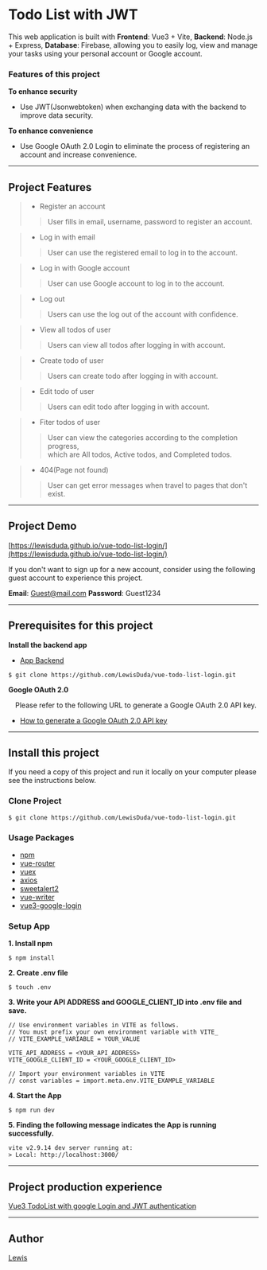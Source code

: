 # Todo List with JWT
This web application is built with **Frontend**: Vue3 + Vite, **Backend**: Node.js + Express, **Database**: Firebase, allowing you to easily log, view and manage your tasks using your personal account or Google account.


### Features of this project
**To enhance security**
- Use JWT(Jsonwebtoken) when exchanging data with the backend to improve data security.


**To enhance convenience**
- Use Google OAuth 2.0 Login to eliminate the process of registering an account and increase convenience.

___

## Project Features
>- Register an account
>> User fills in email, username, password to register an account.

>- Log in with email
>> User can use the registered email to log in to the account.

>- Log in with Google account
>> User can use Google account to log in to the account.

>- Log out
>> Users can use the log out of the account with confidence.

>- View all todos of user
>> Users can view all todos after logging in with account.

>- Create todo of user
>> Users can create todo after logging in with account.

>- Edit todo of user
>> Users can edit todo after logging in with account.

>- Fiter todos of user
>> User can view the categories according to the completion progress,<br> which are All todos, Active todos, and Completed todos.

>- 404(Page not found)
>> User can get error messages when travel to pages that don't exist.

___

## Project Demo
[https://lewisduda.github.io/vue-todo-list-login/](https://lewisduda.github.io/vue-todo-list-login/)

If you don't want to sign up for a new account, consider using the following guest account to experience this project.

**Email**: Guest@mail.com
**Password**: Guest1234


___
## Prerequisites for this project
**Install the backend app**
- [App Backend](https://github.com/LewisDuda/vue-todo-list-login.git)

```
$ git clone https://github.com/LewisDuda/vue-todo-list-login.git
```


**Google OAuth 2.0**

&emsp;Please refer to the following URL to generate a Google OAuth 2.0 API key.
- [How to generate a Google OAuth 2.0 API key](https://medium.com/@lewisduda46/%E7%AD%86%E8%A8%98-%E5%9C%A8vue3%E5%B0%88%E6%A1%88%E4%B8%AD%E5%8A%A0%E5%85%A5-google%E7%99%BB%E5%85%A5-%E7%9A%84%E5%8A%9F%E8%83%BD-397403182378)

___

## Install this project
If you need a copy of this project and run it locally on your computer please see the instructions below.


### Clone Project

```
$ git clone https://github.com/LewisDuda/vue-todo-list-login.git
```


### Usage Packages

- [npm](https://docs.npmjs.com/)
- [vue-router](https://www.npmjs.com/package/vue-router)
- [vuex](https://www.npmjs.com/package/vuex)
- [axios](https://www.npmjs.com/package/axios)
- [sweetalert2](https://www.npmjs.com/package/sweetalert2)
- [vue-writer](https://www.npmjs.com/package/vue-writer)
- [vue3-google-login](https://www.npmjs.com/package/vue3-google-login)


### Setup App

**1. Install npm**

```
$ npm install
```

**2. Create .env file**

```
$ touch .env
```

**3. Write your API ADDRESS and GOOGLE_CLIENT_ID into .env file and save.**

```
// Use environment variables in VITE as follows.
// You must prefix your own environment variable with VITE_
// VITE_EXAMPLE_VARIABLE = YOUR_VALUE 

VITE_API_ADDRESS = <YOUR_API_ADDRESS>
VITE_GOOGLE_CLIENT_ID = <YOUR_GOOGLE_CLIENT_ID>

// Import your environment variables in VITE
// const variables = import.meta.env.VITE_EXAMPLE_VARIABLE
```

**4. Start the App**

```
$ npm run dev
```

**5. Finding the following message indicates the App is running successfully.**

```
vite v2.9.14 dev server running at:
> Local: http://localhost:3000/
```

___


## Project production experience
[Vue3 TodoList with google Login and JWT authentication](https://medium.com/@lewisduda46/%E7%AD%86%E8%A8%98-%E5%9C%A8vue3-vite%E5%B0%88%E6%A1%88%E4%B8%AD%E5%8A%A0%E5%85%A5google-login%E6%8F%90%E5%8D%87%E4%BE%BF%E5%88%A9%E6%80%A7-%E4%BB%A5%E5%8F%8A%E4%BD%BF%E7%94%A8jwt%E6%8F%90%E5%8D%87%E8%A8%8A%E6%81%AF%E5%82%B3%E9%81%9E%E7%9A%84%E5%AE%89%E5%85%A8%E6%80%A7-44d7c3600d7a)
___


## Author
[Lewis](https://github.com/LewisDuda)
